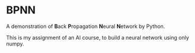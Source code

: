 # BPNN
A demonstration of **B**ack **P**ropagation **N**eural **N**etwork by Python.

This is my assignment of an AI course, to build a neural network using only numpy.
